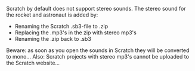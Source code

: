 Scratch by default does not support stereo sounds. The stereo sound for the rocket and astronaut is added by:

- Renaming the Scratch .sb3-file to .zip
- Replacing the .mp3's in the zip with stereo mp3's
- Renaming the .zip back to .sb3

Beware: as soon as you open the sounds in Scratch they will be converted to mono...
Also: Scratch projects with stereo mp3's cannot be uploaded to the Scratch website...
